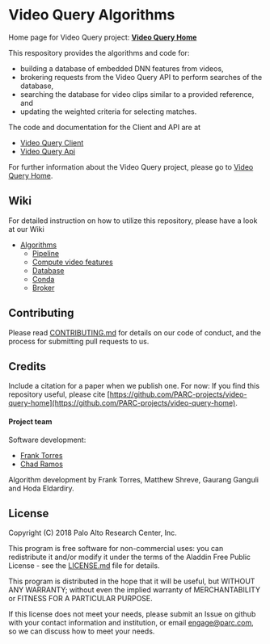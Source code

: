 # Video Query Algorithms

Home page for Video Query project: **[Video Query Home](https://github.com/PARC-projects/video-query-home)**


This respository provides the algorithms and code for:
- building a database of embedded DNN features
from videos,
- brokering requests from the Video Query API to perform searches of the database,
- searching the database for video clips similar to a provided reference, and
- updating the weighted criteria for
selecting matches.

The code and documentation for the Client and API are at

- [Video Query Client](https://github.com/PARC-projects/video-query-client-web)
- [Video Query Api](https://github.com/PARC-projects/video-query-api)

For further information about the Video Query project, please go to [Video Query Home](https://github.com/PARC-projects/video-query-home).

## Wiki

For detailed instruction on how to utilize this repository, please have a look at our Wiki

- [Algorithms](https://github.com/PARC-projects/video-query-home/wiki/Algorithms)
  - [Pipeline](https://github.com/PARC-projects/video-query-home/wiki/Algorithms-Pipeline)
  - [Compute video features](https://github.com/PARC-projects/video-query-home/wiki/Algorithms-Compute-Video-Features)
  - [Database](https://github.com/PARC-projects/video-query-home/wiki/Algorithms-Database)
  - [Conda](https://github.com/PARC-projects/video-query-home/wiki/Algorithms-Conda)
  - [Broker](https://github.com/PARC-projects/video-query-home/wiki/Algorithms-Broker)

## Contributing

Please read [CONTRIBUTING.md](CONTRIBUTING.md) for details on our code of conduct, and the process for submitting pull
requests to us.

## Credits

Include a citation for a paper when we publish one.  For now:
If you find this repository useful, please cite
[https://github.com/PARC-projects/video-query-home](https://github.com/PARC-projects/video-query-home).

#### Project team
Software development:
- [Frank Torres](https://github.com/fetorres)
- [Chad Ramos](https://github.com/chad-ramos)

Algorithm development by Frank Torres, Matthew Shreve, Gaurang Ganguli and Hoda Eldardiry.

## License

Copyright (C) 2018 Palo Alto Research Center, Inc.

This program is free software for non-commercial uses: you can redistribute it and/or modify
it under the terms of the Aladdin Free Public License - see the [LICENSE.md](LICENSE.md) file for details.

This program is distributed in the hope that it will be useful,
but WITHOUT ANY WARRANTY; without even the implied warranty of
MERCHANTABILITY or FITNESS FOR A PARTICULAR PURPOSE.

If this license does not meet your needs, please submit an Issue on github with
your contact information and institution, or email engage@parc.com, so we can discuss how to meet your needs.

